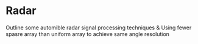# Radar
Outline some automible radar signal processing techniques & Using fewer spasre array than uniform array to achieve same angle resolution 
